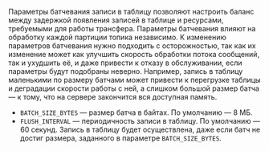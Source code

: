  Параметры батчевания записи в таблицу позволяют настроить баланс между задержкой появления записей в таблице и ресурсами, требуемыми для работы трансфера. Параметры батчевания влияют на обработку каждой партиции топика независимо. К изменению параметров батчевания нужно подходить с осторожностью, так как их изменение может как улучшить скорость обработки потока сообщений, так и ухудшить её, и даже привести к отказу в обслуживании, если параметры будут подобраны неверно. Например, запись в таблицу маленькими по размеру батчами может привести к перегрузке таблицы и деградации скорости работы с ней, а слишком большой размер батча — к тому, что на сервере закончится вся доступная память.

  * `BATCH_SIZE_BYTES` — размер батча в байтах. По умолчанию — 8 МБ.
  * `FLUSH_INTERVAL` — периодичность записи в таблицу. По умолчанию — 60 секунд. Запись в таблицу будет осуществлена, даже если батч не достиг размера, заданного в параметре `BATCH_SIZE_BYTES`.
